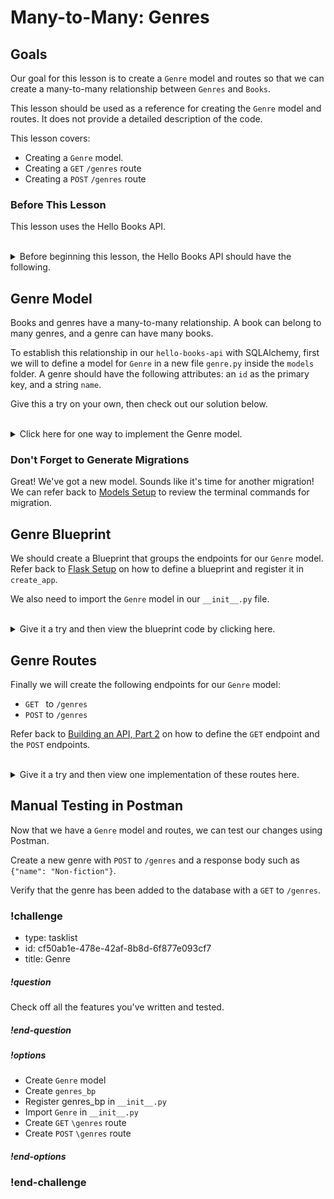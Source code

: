 # Many-to-Many: Genres

## Goals

Our goal for this lesson is to create a `Genre` model and routes so that we can create a many-to-many relationship between `Genres` and `Books`.

This lesson should be used as a reference for creating the `Genre` model and routes. It does not provide a detailed description of the code.

This lesson covers:

- Creating a `Genre` model.
- Creating a `GET` `/genres` route
- Creating a `POST` `/genres` route

### Before This Lesson

This lesson uses the Hello Books API.

<br/>

<details>
    <summary>
        Before beginning this lesson, the Hello Books API should have the following.
    </summary>

- A `hello_books_development` database
- A `book` table defined
- A `Book` model defined
- An `author` table defined
- A `Author` model defined
- Endpoints defined for these RESTful routes:
- `GET` to `/books`
- `POST` to `/books`
- `GET` to `/books/<book_id>`
- `PUT` to `/books/<book_id>`
- `DELETE` to `/books/<book_id>`
- `POST` to `/authors`
- `GET` to `authors/<author_id>/books`

The `Book` model and table should have the following columns:

- `id`
- `title`
- `description`

The `Author` model and table should have the following columns:

- `id`
- `name`

</details>

## Genre Model

Books and genres have a many-to-many relationship. A book can belong to many genres, and a genre can have many books.

To establish this relationship in our `hello-books-api` with SQLAlchemy, first we will to define a model for `Genre` in a new file `genre.py` inside the `models` folder. A genre should have the following attributes: an `id` as the primary key, and a string `name`.

Give this a try on your own, then check out our solution below.

<br />

<details>
  <summary>Click here for one way to implement the Genre model.</summary>

  ``` python
  # app/models/genre.py
  from app import db

  class Genre(db.Model):
    id = db.Column(db.Integer, primary_key=True, autoincrement=True)
    name = db.Column(db.String)
  ```
</details>

### Don't Forget to Generate Migrations

Great! We've got a new model. Sounds like it's time for another migration! We can refer back to [Models Setup](../building-an-api/models-setup.md) to review the terminal commands for migration.

## Genre Blueprint

We should create a Blueprint that groups the endpoints for our `Genre` model. Refer back to [Flask Setup](../requests-and-responses-in-flask/flask-hello-books.md) on how to define a blueprint and register it in `create_app`.

We also need to import the `Genre` model in our `__init__.py` file.

<br/>
<details>
  <summary>Give it a try and then view the blueprint code by clicking here.</summary>


  ``` python
  # app/routes.py

  ...
  genres_bp = Blueprint("genres", __name__, url_prefix="/genres")
  ```

  ``` python
  # app/__init__.py

  ...
  from app.models.genre import Genre

  ...
  # Register Blueprints here
  from .routes import books_bp, authors_bp, genres_bp
  app.register_blueprint(books_bp)
  app.register_blueprint(authors_bp)
  app.register_blueprint(genres_bp)

  ```
</details>

## Genre Routes
Finally we will create the following endpoints for our `Genre` model:
- `GET ` to `/genres`
- `POST` to `/genres`

Refer back to [Building an API, Part 2](../building-an-api/read.md) on how to define the `GET` endpoint and the `POST` endpoints.

<br/>

<details>
  <summary>Give it a try and then view one implementation of these routes here.</summary>

  ```python
  @genres_bp.route("", methods=["GET","POST"])
  def handle_genres():
    if request.method == "GET":
        genres = Genre.query.all()
        genres_response = []
        for genre in genres:
            genres_response.append({
                "id": genre.id,
                "name": genre.name
                })
        return jsonify(genres_response)
    elif request.method == "POST":
        request_body = request.get_json()

        genre = Genre(name=request_body["name"])

        db.session.add(genre)
        db.session.commit()

        return jsonify(f"Genre {genre.name} was successfully created"), 201
  ```
</details>

## Manual Testing in Postman

Now that we have a `Genre` model and routes, we can test our changes using Postman.

Create a new genre with `POST` to `/genres` and a response body such as `{"name": "Non-fiction"}`.

Verify that the genre has been added to the database with a `GET` to `/genres`.

<!-- prettier-ignore-start -->
### !challenge
* type: tasklist
* id: cf50ab1e-478e-42af-8b8d-6f877e093cf7
* title: Genre
##### !question

Check off all the features you've written and tested.

##### !end-question
##### !options

* Create `Genre` model
* Create `genres_bp`
* Register genres_bp in `__init__.py`
* Import `Genre` in `__init__.py`
* Create `GET` `\genres` route
* Create `POST` `\genres` route

##### !end-options
### !end-challenge
<!-- prettier-ignore-end -->

